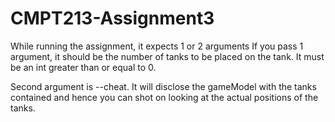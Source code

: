 # CMPT213-Assignment3
While running the assignment, it expects 1 or 2 arguments
If you pass 1 argument, it should be the number of tanks to be placed on the tank.
It must be an int greater than or equal to 0.

Second argument is --cheat. 
It will disclose the gameModel with the tanks contained and hence you can shot on looking at the actual positions of the tanks.
